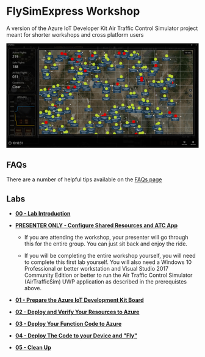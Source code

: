 # FlySimExpress Workshop

A version of the Azure IoT Developer Kit Air Traffic Control Simulator project meant for shorter workshops and cross platform users

![ATC App](./Labs/images/atc-app.png)

## FAQs

There are a number of helpful tips available on the [FAQs page](./Labs/flysimexpress-faq.md)

## Labs

- **[00 - Lab Introduction](./Labs/flysimexpress-00.md)**

- **[PRESENTER ONLY - Configure Shared Resources and ATC App](./Labs/flysimexpress-presenter.md)**

  - If you are attending the workshop, your presenter will go through this for the entire group.  You can just sit back and enjoy the ride.

  - If you will be completing the entire workshop yourself, you will need to complete this first lab yourself. You will also need a Windows 10 Professional or better workstation and Visual Studio 2017 Community Edition or better to run the Air Traffic Control Simulator (AirTrafficSim) UWP application as described in the prerequistes above.

- **[01 - Prepare the Azure IoT Development Kit Board](./Labs/flysimexpress-01.md)**

- **[02 - Deploy and Verify Your Resources to Azure](./Labs/flysimexpress-02.md)**

- **[03 - Deploy Your Function Code to Azure](./Labs/flysimexpress-03.md)**

- **[04 - Deploy The Code to your Device and "Fly"](./Labs/flysimexpress-04.md)**

- **[05 - Clean Up](./Labs/flysimexpress-05.md)**



